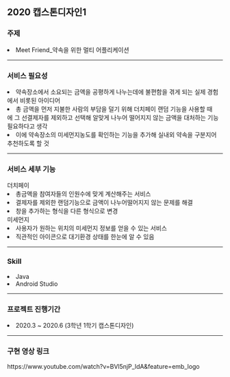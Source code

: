 ## 2020 캡스톤디자인1

<h3>주제</h3>
<li>Meet Friend_약속을 위한 멀티 어플리케이션
<hr>
<h3>서비스 필요성</h3>
<li>약속장소에서 소요되는 금액을 공평하게 나누는데에 불편함을 겪게 되는 실제 경험에서 비롯된 아이디어
<li>총 금액을 먼저 지불한 사람의 부담을 덜기 위해 더치페이 랜덤 기능을 사용할 때에 그 선결제자를 제외하고 선택해 알맞게 나누어 떨어지지 않는 금액을 대처하는 기능 필요하다고 생각
<li>이에 약속장소의 미세먼지농도를 확인하는 기능을 추가해 실내외 약속을 구분지어 추천하도록 할 것
<hr>
<h3>서비스 세부 기능</h3>
더치페이
<li> 총금액을 참여자들의 인원수에 맞게 계산해주는 서비스
<li>결제자를 제외한 랜덤기능으로 금액이 나누어떨어지지 않는 문제를 해결
<li> 창을 추가하는 형식을 다른 형식으로 변경
<br>
미세먼지
<li>사용자가 원하는 위치의 미세먼지 정보를 얻을 수 있는 서비스
<li>직관적인 아이콘으로 대기환경 상태를 한눈에 알 수 있음
<hr>
<h3>Skill</h3>
<li>Java
<li>Android Studio
<hr>
<h3>프로젝트 진행기간</h3>
<li>2020.3 ~ 2020.6 (3학년 1학기 캡스톤디자인)
<hr>
<h3>구현 영상 링크</h3>
https://www.youtube.com/watch?v=BVl5njP_ldA&feature=emb_logo
